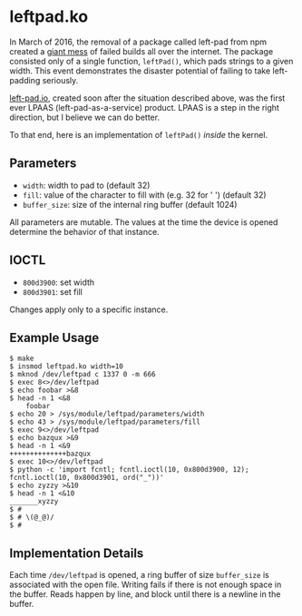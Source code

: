 leftpad.ko
==========

In March of 2016, the removal of a package called left-pad from npm created a [giant mess](https://github.com/stevemao/left-pad/issues/4) of failed builds all over the internet.
The package consisted only of a single function, `leftPad()`, which pads strings to a given width.
This event demonstrates the disaster potential of failing to take left-padding seriously.

[left-pad.io](http://left-pad.io), created soon after the situation described above, was the first ever LPAAS (left-pad-as-a-service) product.
LPAAS is a step in the right direction, but I believe we can do better.

To that end, here is an implementation of `leftPad()` *inside* the kernel.

## Parameters

* `width`: width to pad to (default 32)
* `fill`: value of the character to fill with (e.g. 32 for ' ') (default 32)
* `buffer_size`: size of the internal ring buffer (default 1024)

All parameters are mutable.
The values at the time the device is opened determine the behavior of that instance.

## IOCTL

* `800d3900`: set width
* `800d3901`: set fill

Changes apply only to a specific instance.

## Example Usage

```
$ make
$ insmod leftpad.ko width=10
$ mknod /dev/leftpad c 1337 0 -m 666
$ exec 8<>/dev/leftpad
$ echo foobar >&8
$ head -n 1 <&8
    foobar
$ echo 20 > /sys/module/leftpad/parameters/width
$ echo 43 > /sys/module/leftpad/parameters/fill
$ exec 9<>/dev/leftpad
$ echo bazqux >&9
$ head -n 1 <&9
++++++++++++++bazqux
$ exec 10<>/dev/leftpad
$ python -c 'import fcntl; fcntl.ioctl(10, 0x800d3900, 12); fcntl.ioctl(10, 0x800d3901, ord("_"))'
$ echo zyzzy >&10
$ head -n 1 <&10
_______xyzzy
$ #
$ # \(@_@)/
$ #
```

## Implementation Details

Each time `/dev/leftpad` is opened, a ring buffer of size `buffer_size` is associated with the open file.
Writing fails if there is not enough space in the buffer.
Reads happen by line, and block until there is a newline in the buffer.
